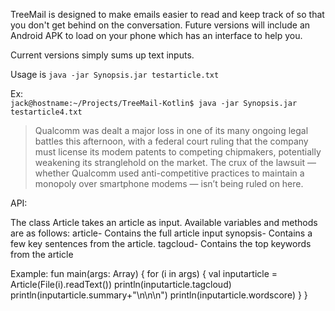 TreeMail is designed to make emails easier to read and keep track of so that you don't get behind on the conversation. Future versions will include an Android APK to load on your phone which has an interface to help you.

Current versions simply sums up text inputs.

Usage is `java -jar Synopsis.jar testarticle.txt`

Ex:  
`jack@hostname:~/Projects/TreeMail-Kotlin$ java -jar Synopsis.jar testarticle4.txt `

> Qualcomm was dealt a major loss in one of its many ongoing legal battles this afternoon, with a federal court ruling that the company must license its modem patents to competing chipmakers, potentially weakening its stranglehold on the market.  The crux of the lawsuit — whether Qualcomm used anti-competitive practices to maintain a monopoly over smartphone modems — isn’t being ruled on here. 

API:

The class Article takes an article as input. Available variables and methods are as follows:
  article- Contains the full article input
  synopsis- Contains a few key sentences from the article.
  tagcloud- Contains the top keywords from the article
  
Example:
  fun main(args: Array<String>) {
    for (i in args) {
      val inputarticle = Article(File(i).readText())
      println(inputarticle.tagcloud)
      println(inputarticle.summary+"\n\n\n")
      println(inputarticle.wordscore)
    }
  }
